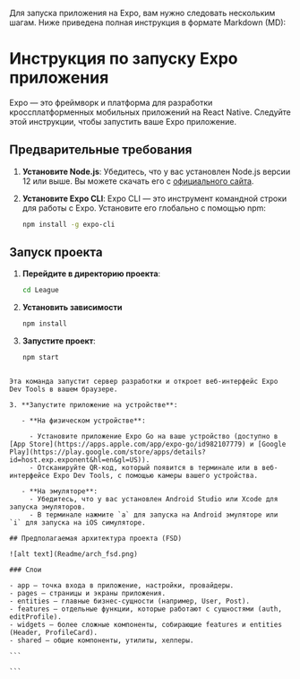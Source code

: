 Для запуска приложения на Expo, вам нужно следовать нескольким шагам. Ниже приведена полная инструкция в формате Markdown (MD):

# Инструкция по запуску Expo приложения

Expo — это фреймворк и платформа для разработки кроссплатформенных мобильных приложений на React Native. Следуйте этой инструкции, чтобы запустить ваше Expo приложение.

## Предварительные требования

1. **Установите Node.js**: Убедитесь, что у вас установлен Node.js версии 12 или выше. Вы можете скачать его с [официального сайта](https://nodejs.org/).

2. **Установите Expo CLI**: Expo CLI — это инструмент командной строки для работы с Expo. Установите его глобально с помощью npm:

   ```bash
   npm install -g expo-cli
   ```

## Запуск проекта

1. **Перейдите в директорию проекта**:

   ```bash
   cd League
   ```

2. **Установить зависимости**

   ```bash
   npm install
   ```

3. **Запустите проект**:

   ```bash
   npm start
   ```

````

Эта команда запустит сервер разработки и откроет веб-интерфейс Expo Dev Tools в вашем браузере.

3. **Запустите приложение на устройстве**:

   - **На физическом устройстве**:

     - Установите приложение Expo Go на ваше устройство (доступно в [App Store](https://apps.apple.com/app/expo-go/id982107779) и [Google Play](https://play.google.com/store/apps/details?id=host.exp.exponent&hl=en&gl=US)).
     - Отсканируйте QR-код, который появится в терминале или в веб-интерфейсе Expo Dev Tools, с помощью камеры вашего устройства.

   - **На эмуляторе**:
     - Убедитесь, что у вас установлен Android Studio или Xcode для запуска эмуляторов.
     - В терминале нажмите `a` для запуска на Android эмуляторе или `i` для запуска на iOS симуляторе.

## Предполагаемая архитектура проекта (FSD)

![alt text](Readme/arch_fsd.png)

### Слои

- app — точка входа в приложение, настройки, провайдеры.
- pages — страницы и экраны приложения.
- entities — главные бизнес-сущности (например, User, Post).
- features — отдельные функции, которые работают с сущностями (auth, editProfile).
- widgets — более сложные компоненты, собирающие features и entities (Header, ProfileCard).
- shared — общие компоненты, утилиты, хелперы.

```

```
````
